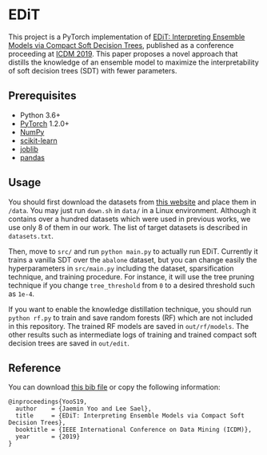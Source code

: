 # EDiT

This project is a PyTorch implementation of [EDiT: Interpreting Ensemble Models via Compact Soft Decision Trees](docs/YooS19.pdf), published as a conference proceeding at [ICDM 2019](http://icdm2019.bigke.org/).
This paper proposes a novel approach that distills the knowledge of an ensemble model to maximize the interpretability of soft decision trees (SDT) with fewer parameters.

## Prerequisites

- Python 3.6+
- [PyTorch](https://pytorch.org/) 1.2.0+
- [NumPy](https://numpy.org)
- [scikit-learn](https://scikit-learn.org/stable/)
- [joblib](https://joblib.readthedocs.io/en/latest/)
- [pandas](https://pandas.pydata.org/)

## Usage

You should first download the datasets from [this website](http://persoal.citius.usc.es/manuel.fernandez.delgado/papers/jmlr/) and place them in `/data`.
You may just run `down.sh` in `data/` in a Linux environment.
Although it contains over a hundred datasets which were used in previous works, we use only 8 of them in our work.
The list of target datasets is described in `datasets.txt`.

Then, move to `src/` and run `python main.py` to actually run EDiT.
Currently it trains a vanilla SDT over the `abalone` dataset, but you can change easily the hyperparameters in `src/main.py` including the dataset, sparsification technique, and training procedure.
For instance, it will use the tree pruning technique if you change `tree_threshold` from `0` to a desired threshold such as `1e-4`.

If you want to enable the knowledge distillation technique, you should run `python rf.py` to train and save random forests (RF) which are not included in this repository.
The trained RF models are saved in `out/rf/models`.
The other results such as intermediate logs of training and trained compact soft decision trees are saved in `out/edit`.

## Reference

You can download [this bib file](docs/YooS19.bib) or copy the following information: 

```
@inproceedings{YooS19,
  author    = {Jaemin Yoo and Lee Sael},
  title     = {EDiT: Interpreting Ensemble Models via Compact Soft Decision Trees},
  booktitle = {IEEE International Conference on Data Mining (ICDM)},
  year      = {2019}
}
```
